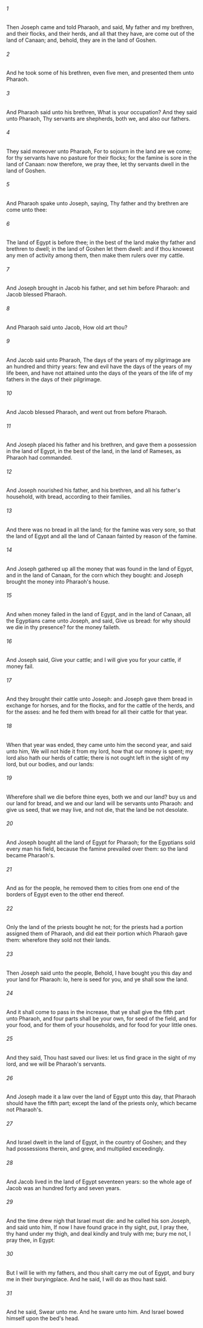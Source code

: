 ###### 1
Then Joseph came and told Pharaoh, and said, My father and my brethren, and their flocks, and their herds, and all that they have, are come out of the land of Canaan; and, behold, they are in the land of Goshen.

###### 2
And he took some of his brethren, even five men, and presented them unto Pharaoh.

###### 3
And Pharaoh said unto his brethren, What is your occupation? And they said unto Pharaoh, Thy servants are shepherds, both we, and also our fathers.

###### 4
They said moreover unto Pharaoh, For to sojourn in the land are we come; for thy servants have no pasture for their flocks; for the famine is sore in the land of Canaan: now therefore, we pray thee, let thy servants dwell in the land of Goshen.

###### 5
And Pharaoh spake unto Joseph, saying, Thy father and thy brethren are come unto thee:

###### 6
The land of Egypt is before thee; in the best of the land make thy father and brethren to dwell; in the land of Goshen let them dwell: and if thou knowest any men of activity among them, then make them rulers over my cattle.

###### 7
And Joseph brought in Jacob his father, and set him before Pharaoh: and Jacob blessed Pharaoh.

###### 8
And Pharaoh said unto Jacob, How old art thou?

###### 9
And Jacob said unto Pharaoh, The days of the years of my pilgrimage are an hundred and thirty years: few and evil have the days of the years of my life been, and have not attained unto the days of the years of the life of my fathers in the days of their pilgrimage.

###### 10
And Jacob blessed Pharaoh, and went out from before Pharaoh.

###### 11
And Joseph placed his father and his brethren, and gave them a possession in the land of Egypt, in the best of the land, in the land of Rameses, as Pharaoh had commanded.

###### 12
And Joseph nourished his father, and his brethren, and all his father's household, with bread, according to their families.

###### 13
And there was no bread in all the land; for the famine was very sore, so that the land of Egypt and all the land of Canaan fainted by reason of the famine.

###### 14
And Joseph gathered up all the money that was found in the land of Egypt, and in the land of Canaan, for the corn which they bought: and Joseph brought the money into Pharaoh's house.

###### 15
And when money failed in the land of Egypt, and in the land of Canaan, all the Egyptians came unto Joseph, and said, Give us bread: for why should we die in thy presence? for the money faileth.

###### 16
And Joseph said, Give your cattle; and I will give you for your cattle, if money fail.

###### 17
And they brought their cattle unto Joseph: and Joseph gave them bread in exchange for horses, and for the flocks, and for the cattle of the herds, and for the asses: and he fed them with bread for all their cattle for that year.

###### 18
When that year was ended, they came unto him the second year, and said unto him, We will not hide it from my lord, how that our money is spent; my lord also hath our herds of cattle; there is not ought left in the sight of my lord, but our bodies, and our lands:

###### 19
Wherefore shall we die before thine eyes, both we and our land? buy us and our land for bread, and we and our land will be servants unto Pharaoh: and give us seed, that we may live, and not die, that the land be not desolate.

###### 20
And Joseph bought all the land of Egypt for Pharaoh; for the Egyptians sold every man his field, because the famine prevailed over them: so the land became Pharaoh's.

###### 21
And as for the people, he removed them to cities from one end of the borders of Egypt even to the other end thereof.

###### 22
Only the land of the priests bought he not; for the priests had a portion assigned them of Pharaoh, and did eat their portion which Pharaoh gave them: wherefore they sold not their lands.

###### 23
Then Joseph said unto the people, Behold, I have bought you this day and your land for Pharaoh: lo, here is seed for you, and ye shall sow the land.

###### 24
And it shall come to pass in the increase, that ye shall give the fifth part unto Pharaoh, and four parts shall be your own, for seed of the field, and for your food, and for them of your households, and for food for your little ones.

###### 25
And they said, Thou hast saved our lives: let us find grace in the sight of my lord, and we will be Pharaoh's servants.

###### 26
And Joseph made it a law over the land of Egypt unto this day, that Pharaoh should have the fifth part; except the land of the priests only, which became not Pharaoh's.

###### 27
And Israel dwelt in the land of Egypt, in the country of Goshen; and they had possessions therein, and grew, and multiplied exceedingly.

###### 28
And Jacob lived in the land of Egypt seventeen years: so the whole age of Jacob was an hundred forty and seven years.

###### 29
And the time drew nigh that Israel must die: and he called his son Joseph, and said unto him, If now I have found grace in thy sight, put, I pray thee, thy hand under my thigh, and deal kindly and truly with me; bury me not, I pray thee, in Egypt:

###### 30
But I will lie with my fathers, and thou shalt carry me out of Egypt, and bury me in their buryingplace. And he said, I will do as thou hast said.

###### 31
And he said, Swear unto me. And he sware unto him. And Israel bowed himself upon the bed's head.

